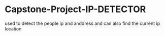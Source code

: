 # Capstone-Project-IP-DETECTOR
used to detect the people ip and anddress and can also find the current ip location
